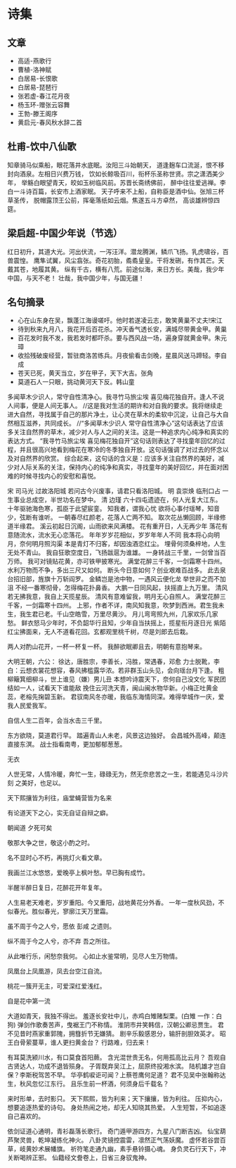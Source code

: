 # 诗集

## 文章

* 高适-燕歌行
* 曹植-洛神赋
* 白居易-长恨歌
* 白居易-琵琶行
* 张若虚-春江花月夜
* 杨玉环-赠张云容舞
* 王勃-滕王阁序
* 黄启元-春风秋水辞二首

## 杜甫-饮中八仙歌

知章骑马似乘船，眼花落井水底眠。汝阳三斗始朝天，
道逢麹车口流涎，恨不移封向酒泉。左相日兴费万钱，
饮如长鲸吸百川，衔杯乐圣称世贤。宗之潇洒美少年，
举觞白眼望青天，皎如玉树临风前。苏晋长斋绣佛前，
醉中往往爱逃禅。李白一斗诗百篇，长安市上酒家眠。
天子呼来不上船，自称臣是酒中仙。张旭三杯草圣传，
脱帽露顶王公前，挥毫落纸如云烟。焦遂五斗方卓然，
高谈雄辨惊四筵。

## 梁启超-中国少年说（节选）

红日初升，其道大光。河出伏流，一泻汪洋。潜龙腾渊，鳞爪飞扬。乳虎啸谷，百兽震惶。
鹰隼试翼，风尘翕张。奇花初胎，矞矞皇皇。干将发硎，有作其芒。天戴其苍，地履其黄。
纵有千古，横有八荒。前途似海，来日方长。美哉，我少年中国，与天不老！
壮哉，我中国少年，与国无疆！

## 名句摘录

* 心在山东身在吴，飘蓬江海谩嗟吁。他时若遂凌云志，敢笑黄巢不丈夫!宋江
* 待到秋来九月八，我花开后百花杀。冲天香气透长安，满城尽带黄金甲。黄巢
* 百花发时我不发，我若发时都吓杀。要与西风战一场，遍身穿就黄金甲。朱元璋
* 收拾残破废经营，暂驻商洛苦练兵。月夜偷看击剑晚，星晨风送马蹄轻。李自成
* 苍天已死，黄天当立，岁在甲子，天下大吉。张角
* 莫道石人一只眼，挑动黄河天下反。韩山童
 
多闻草木少识人，常守自性清净心。我寻竹马旅尘埃 喜见梅花独自开。逢人不说人间事，便是人间无事人。
//这是我对生活的期许和对自我的要求。我将继续走进大自然，寻找属于自己的那片净土，让心灵在草木的柔软中沉淀，让自己与大自然相互滋养，共同成长。
//“多闻草木少识人 常守自性清净心”这句话表达了应该多关注自然界的草木，减少对人与人之间的关注。这是一种追求内心纯净和真实的表达方式。
“我寻竹马旅尘埃 喜见梅花独自开”这句话则表达了寻找童年回忆的过程，并且很高兴地看到梅花在寒冷的冬季独自开放。这句话强调了对过去的怀念以及对自然界的欣赏。
综合起来，这句话的含义是：应该多关注自然界的美好，减少对人际关系的关注，保持内心的纯净和真实，寻找童年的美好回忆，并在面对困难的时候寻找内心的安慰和喜悦。

宋 司马光 过故洛阳城 若问古今兴废事，请君只看洛阳城。
明 袁崇焕 临刑口占 一生事业总成空，半世功名在梦中。
清 边瑾 六十四屯遗迹在，何人光复大江东。
十年驱驰海色寒，孤臣于此望宸銮。
知我者，谓我心忧
欲将心事付瑶琴，知音少，弦断有谁听。
一朝春尽红颜老，花落人亡两不知。
取次花丛懒回顾，半缘修道半缘君。
溪云初起日沉阁，山雨欲来风满楼。
花有重开日，人无再少年
落花有意随流水，流水无心恋落花。
年年岁岁花相似，岁岁年年人不同
我本将心向明月，奈何明月照沟渠
本是青灯不归客，却因浊酒恋红尘。
埋骨何须桑梓地，人生无处不青山。
我自狂歌空度日，飞扬跋扈为谁雄。
一身转战三千里，一剑曾当百万师。
我可对镜贴花黄，亦可铁甲披寒光。
满堂花醉三千客，一剑霜寒十四州。
水利万物而不争，多出三尺又如何。
断头今日意如何？创业艰难百战多。
此去泉台招旧部，旌旗十万斩阎罗。
金鳞岂是池中物，一遇风云便化龙
举世非之而不加沮
不经一番寒彻骨，怎得梅花扑鼻香。
大鹏一日同风起，扶摇直上九万里。
清风若无拂我意，我自上天揽星辰。
清风有意难留我，明月无心自照人。
满堂花醉三千客，一剑霜寒十四州。
上邪，作者不详，南风知我意，吹梦到西洲。君生我未生，我生君已老。千山空皓雪，万里尽黄沙。
月儿弯弯照九州，几家欢乐几家愁。
鲜衣怒马少年时，不负韶华行且知，少年自当扶摇上，揽星衔月逐日光
紫陌红尘拂面来，无人不道看花回。玄都观里桃千树，尽是刘郎去后栽。


两人对酌山花开，一杯一杯复一杯。
我醉欲眠卿且去，明朝有意抱琴来。

大明王朝，六公： 徐达，唐胜宗，李善长，冯胜，常遇春，邓愈
力士脱靴，李白：云想衣裳花想容，春风拂槛露华浓。若非群玉山头见，会向瑶台月下逢。
粗柳簸箕细柳斗，世上谁见（嫌）男儿丑
本想吟诗震天下，奈何自己没文化
军民团结如一人，试看天下谁能敌
挽住云河洗天青，闽山闽水物华新。小梅正吐黄金蕊，老榕先掬碧玉新。
君驭南风冬亦暖，我临东海情同深。难得举城作一庆，爱我人民爱我军。

自信人生二百年，会当水击三千里。

东方欲晓，莫道君行早。
踏遍青山人未老，风景这边独好。
会昌城外高峰，颠连直接东溟。
战士指看南粤，更加郁郁葱葱。

无衣

人世无常，人情冷暖，奔忙一生，碌碌无为，然无奈悲苦之一生，若能遇见斗沙片刻
之美好，也足以。

天下熙攘皆为利往，庙堂蝇营皆为名来

有论道天下之心，实无自证自辩之癖。

朝闻道 夕死可矣

敬那大争之世，敬这小酌之时。

名不显时心不朽，再挑灯火看文章。

我画兰江水悠悠，爱晚亭上枫叶愁。早已胸有成竹。

半醒半醉日复日，花醉花开年复年。

人生易老天难老，岁岁重阳。今又重阳，战地黄花分外香。
一年一度秋风劲，不似春光。胜似春光，寥廓江天万里霜。

虽不周于今之人兮，愿依 彭咸 之遗则。

纵不周于今之人兮，亦不弃 吾之所往。

从此唯行乐，闲愁奈我何。
心如止水鉴常明，见尽人生万物情。

凤凰台上凤凰游，凤去台空江自流。

桃花一簇开无主，可爱深红爱浅红。

自是花中第一流

大道如青天，我独不得出。
羞逐长安社中儿，赤鸡白雉赌梨栗。(白雉 一作：白狗)
弹剑作歌奏苦声，曳裾王门不称情。
淮阴市井笑韩信，汉朝公卿忌贾生。
君不见昔时燕家重郭隗，拥篲折节无嫌猜。
剧辛乐毅感恩分，输肝剖胆效英才。
昭王白骨萦蔓草，谁人更扫黄金台？
行路难，归去来！

有耳莫洗颍川水，有口莫食首阳蕨。
含光混世贵无名，何用孤高比云月？
吾观自古贤达人，功成不退皆殒身。
子胥既弃吴江上，屈原终投湘水滨。
陆机雄才岂自保？李斯税驾苦不早。
华亭鹤唳讵可闻？上蔡苍鹰何足道？
君不见吴中张翰称达生，秋风忽忆江东行。
且乐生前一杯酒，何须身后千载名？

来时形单，去时影只。
天下熙熙，皆为利来；天下攘攘，皆为利往。
压抑内心，想要追逐热爱的诗句。
身处热闹之地，却无人知晓其热爱。
人生短暂，不如追逐自己喜欢的。

依剑证道心通明，青衫磊落长歌行。
奇门遁甲游四方，九星八门断吉凶。
仙宝葫芦聚灵兽，乾坤凝练化神火。
八卦灵镜控震雷，凛然正气荡妖魔。
虚怀若谷尝百草，岐黄妙术展幡旗。
祈符笔走通九幽，素手悬铃摄心魂。
身负灵石行天下，冲关断喝辨正邪。
仙籍经文誊卷上，日省三身驭鬼神。
